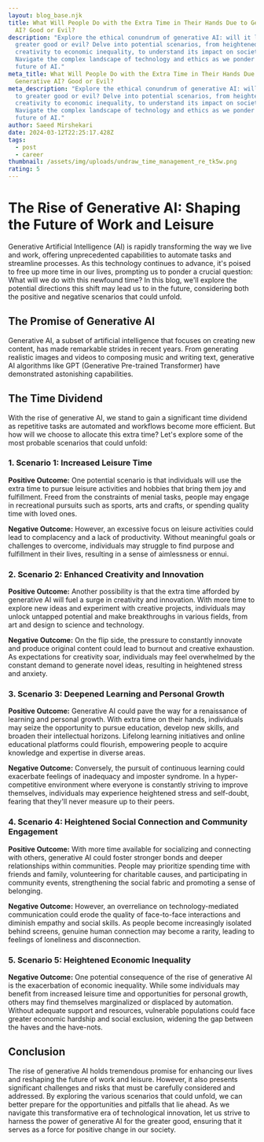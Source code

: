 ```yaml
---
layout: blog_base.njk
title: What Will People Do with the Extra Time in Their Hands Due to Generative
  AI? Good or Evil?
description: "Explore the ethical conundrum of generative AI: will it lead to
  greater good or evil? Delve into potential scenarios, from heightened
  creativity to economic inequality, to understand its impact on society.
  Navigate the complex landscape of technology and ethics as we ponder the
  future of AI."
meta_title: What Will People Do with the Extra Time in Their Hands Due to
  Generative AI? Good or Evil?
meta_description: "Explore the ethical conundrum of generative AI: will it lead
  to greater good or evil? Delve into potential scenarios, from heightened
  creativity to economic inequality, to understand its impact on society.
  Navigate the complex landscape of technology and ethics as we ponder the
  future of AI."
author: Saeed Mirshekari
date: 2024-03-12T22:25:17.428Z
tags:
  - post
  - career
thumbnail: /assets/img/uploads/undraw_time_management_re_tk5w.png
rating: 5
---
```

# The Rise of Generative AI: Shaping the Future of Work and Leisure

Generative Artificial Intelligence (AI) is rapidly transforming the way we live and work, offering unprecedented capabilities to automate tasks and streamline processes. As this technology continues to advance, it's poised to free up more time in our lives, prompting us to ponder a crucial question: What will we do with this newfound time? In this blog, we'll explore the potential directions this shift may lead us to in the future, considering both the positive and negative scenarios that could unfold.

## The Promise of Generative AI

Generative AI, a subset of artificial intelligence that focuses on creating new content, has made remarkable strides in recent years. From generating realistic images and videos to composing music and writing text, generative AI algorithms like GPT (Generative Pre-trained Transformer) have demonstrated astonishing capabilities.

## The Time Dividend

With the rise of generative AI, we stand to gain a significant time dividend as repetitive tasks are automated and workflows become more efficient. But how will we choose to allocate this extra time? Let's explore some of the most probable scenarios that could unfold:

### 1. **Scenario 1: Increased Leisure Time**

**Positive Outcome:** One potential scenario is that individuals will use the extra time to pursue leisure activities and hobbies that bring them joy and fulfillment. Freed from the constraints of menial tasks, people may engage in recreational pursuits such as sports, arts and crafts, or spending quality time with loved ones.

**Negative Outcome:** However, an excessive focus on leisure activities could lead to complacency and a lack of productivity. Without meaningful goals or challenges to overcome, individuals may struggle to find purpose and fulfillment in their lives, resulting in a sense of aimlessness or ennui.

### 2. **Scenario 2: Enhanced Creativity and Innovation**

**Positive Outcome:** Another possibility is that the extra time afforded by generative AI will fuel a surge in creativity and innovation. With more time to explore new ideas and experiment with creative projects, individuals may unlock untapped potential and make breakthroughs in various fields, from art and design to science and technology.

**Negative Outcome:** On the flip side, the pressure to constantly innovate and produce original content could lead to burnout and creative exhaustion. As expectations for creativity soar, individuals may feel overwhelmed by the constant demand to generate novel ideas, resulting in heightened stress and anxiety.

### 3. **Scenario 3: Deepened Learning and Personal Growth**

**Positive Outcome:** Generative AI could pave the way for a renaissance of learning and personal growth. With extra time on their hands, individuals may seize the opportunity to pursue education, develop new skills, and broaden their intellectual horizons. Lifelong learning initiatives and online educational platforms could flourish, empowering people to acquire knowledge and expertise in diverse areas.

**Negative Outcome:** Conversely, the pursuit of continuous learning could exacerbate feelings of inadequacy and imposter syndrome. In a hyper-competitive environment where everyone is constantly striving to improve themselves, individuals may experience heightened stress and self-doubt, fearing that they'll never measure up to their peers.

### 4. **Scenario 4: Heightened Social Connection and Community Engagement**

**Positive Outcome:** With more time available for socializing and connecting with others, generative AI could foster stronger bonds and deeper relationships within communities. People may prioritize spending time with friends and family, volunteering for charitable causes, and participating in community events, strengthening the social fabric and promoting a sense of belonging.

**Negative Outcome:** However, an overreliance on technology-mediated communication could erode the quality of face-to-face interactions and diminish empathy and social skills. As people become increasingly isolated behind screens, genuine human connection may become a rarity, leading to feelings of loneliness and disconnection.

### 5. **Scenario 5: Heightened Economic Inequality**

**Negative Outcome:** One potential consequence of the rise of generative AI is the exacerbation of economic inequality. While some individuals may benefit from increased leisure time and opportunities for personal growth, others may find themselves marginalized or displaced by automation. Without adequate support and resources, vulnerable populations could face greater economic hardship and social exclusion, widening the gap between the haves and the have-nots.

## Conclusion

The rise of generative AI holds tremendous promise for enhancing our lives and reshaping the future of work and leisure. However, it also presents significant challenges and risks that must be carefully considered and addressed. By exploring the various scenarios that could unfold, we can better prepare for the opportunities and pitfalls that lie ahead. As we navigate this transformative era of technological innovation, let us strive to harness the power of generative AI for the greater good, ensuring that it serves as a force for positive change in our society.